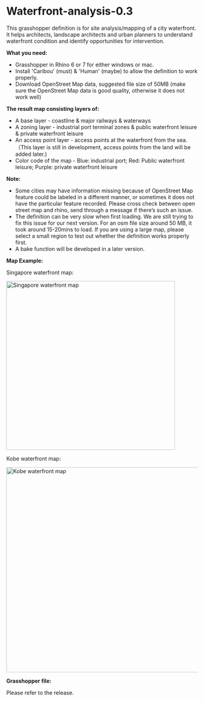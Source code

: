 # Waterfront-analysis-0.3
This grasshopper definition is for site analysis/mapping of a city waterfront. It helps architects, landscape architects and urban planners to understand waterfront condition and identify opportunities for intervention.

**What you need:**
- Grasshopper in Rhino 6 or 7 for either windows or mac.
- Install 'Caribou' (must) & 'Human' (maybe) to allow the definition to work properly.
- Download OpenStreet Map data, suggested file size of 50MB (make sure the OpenStreet Map data is good quality, otherwise it does not work well)

**The result map consisting layers of:**
- A base layer - coastline & major railways & waterways
- A zoning layer - industrial port terminal zones & public waterfront leisure & private waterfront leisure
- An access point layer - access points at the waterfront from the sea. （This layer is still in development, access points from the land will be added later.)
- Color code of the map - Blue: industrial port; Red: Public waterfront leisure; Purple: private waterfront leisure

**Note:**
- Some cities may have information missing because of OpenStreet Map feature could be labeled in a different manner, or sometimes it does not have the particular feature recorded. Please cross check between open street map and rhino, send through a message if there’s such an issue.
- The definition can be very slow when first loading. We are still trying to fix this issue for our next version. For an osm file size around 50 MB, it took around 15-20mins to load. If you are using a large map, please select a small region to test out whether the definition works properly first.
- A bake function will be developed in a later version.

**Map Example:**

Singapore waterfront map:

<img width="444" alt="Singapore waterfront map" src="https://user-images.githubusercontent.com/88997408/130386739-002c0ccc-8d5d-49f0-aa32-ea3569776b8c.png">

Kobe waterfront map:

<img width="539" alt="Kobe waterfront map" src="https://user-images.githubusercontent.com/88997408/130386771-a33e69f6-01e4-4c89-91d4-4361b283bb92.png">

**Grasshopper file:**

Please refer to the release.
